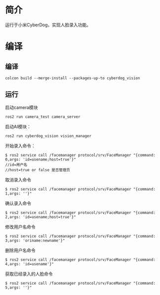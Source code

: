 # 简介
运行于小米CyberDog，实现人脸录入功能。

# 编译
## 编译
```console
colcon build --merge-install --packages-up-to cyberdog_vision
```

## 运行

启动camera模块
```console
ros2 run camera_test camera_server
```
启动AI模块：
```console
ros2 run cyberdog_vision vision_manager
```

开始录入命令：
```console
$ ros2 service call /facemanager protocol/srv/FaceManager "{command: 0,args: 'id=usename;host=true'}"
//id=用户名
//host=true or false 是否管理员
```
取消录入命令
```console
$ ros2 service call /facemanager protocol/srv/FaceManager "{command: 1,args: ''}"
```

确认录入命令
```console
$ ros2 service call /facemanager protocol/srv/FaceManager "{command: 2,args: 'id=usename;host=true'}"
```

修改用户名命令
```console
$ ros2 service call /facemanager protocol/srv/FaceManager "{command: 3,args: 'oriname:newname'}"
```

删除用户名命令
```console
$ ros2 service call /facemanager protocol/srv/FaceManager "{command: 4,args: 'id=usename'}"
```

获取已经录入的人脸命令
```console
$ ros2 service call /facemanager protocol/srv/FaceManager "{command: 5,args: ''}"
```
